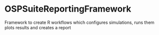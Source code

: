 # OSPSuiteReportingFramework
Framework to create R workflows which configures simulations, runs them plots results and creates a report
